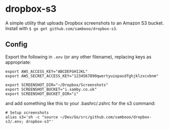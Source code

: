 # dropbox-s3

A simple utility that uploads Dropbox screenshots to an Amazon S3 bucket. Install with `$ go get github.com/sambooo/dropbox-s3`.

## Config

Export the following in `.env` (or any other filename), replacing keys as appropriate:

```shell
export AWS_ACCESS_KEY="ABCDEFGHIJKL"
export AWS_SECRET_ACCESS_KEY="1234567890qwertyuiopasdfghjklzxcvbnm"

export SCREENSHOT_DIR="~/Dropbox/Screenshots"
export SCREENSHOT_BUCKET="i.samby.co.uk"
export SCREENSHOT_BUCKET_DIR="i"
```

and add something like this to your .bashrc/.zshrc for the s3 command:

```shell
# Setup screenshots
alias s3='sh -c "source ~/Dev/Go/src/github.com/sambooo/dropbox-s3/.env; dropbox-s3"'
```
